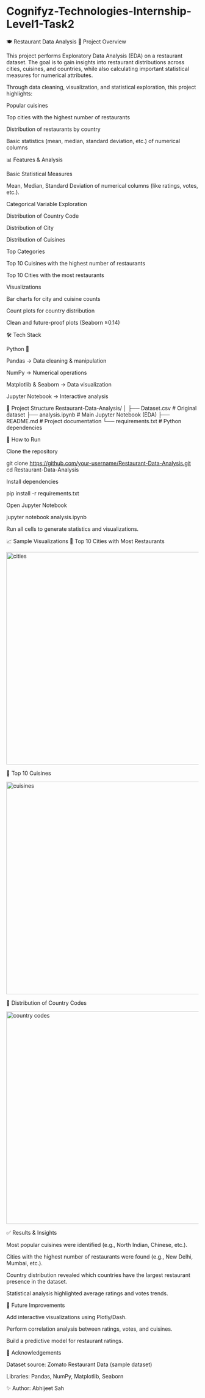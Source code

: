 # Cognifyz-Technologies-Internship-Level1-Task2

🍽️ Restaurant Data Analysis
📌 Project Overview

This project performs Exploratory Data Analysis (EDA) on a restaurant dataset. The goal is to gain insights into restaurant distributions across cities, cuisines, and countries, while also calculating important statistical measures for numerical attributes.

Through data cleaning, visualization, and statistical exploration, this project highlights:

Popular cuisines

Top cities with the highest number of restaurants

Distribution of restaurants by country

Basic statistics (mean, median, standard deviation, etc.) of numerical columns

📊 Features & Analysis

Basic Statistical Measures

Mean, Median, Standard Deviation of numerical columns (like ratings, votes, etc.).

Categorical Variable Exploration

Distribution of Country Code

Distribution of City

Distribution of Cuisines

Top Categories

Top 10 Cuisines with the highest number of restaurants

Top 10 Cities with the most restaurants

Visualizations

Bar charts for city and cuisine counts

Count plots for country distribution

Clean and future-proof plots (Seaborn ≥0.14)

🛠️ Tech Stack

Python 🐍

Pandas → Data cleaning & manipulation

NumPy → Numerical operations

Matplotlib & Seaborn → Data visualization

Jupyter Notebook → Interactive analysis

📂 Project Structure
Restaurant-Data-Analysis/
│
├── Dataset.csv               # Original dataset
├── analysis.ipynb            # Main Jupyter Notebook (EDA)
├── README.md                 # Project documentation
└── requirements.txt          # Python dependencies

🚀 How to Run

Clone the repository

git clone https://github.com/your-username/Restaurant-Data-Analysis.git
cd Restaurant-Data-Analysis


Install dependencies

pip install -r requirements.txt


Open Jupyter Notebook

jupyter notebook analysis.ipynb

Run all cells to generate statistics and visualizations.

📈 Sample Visualizations
🔹 Top 10 Cities with Most Restaurants

<img width="945" height="556" alt="cities" src="https://github.com/user-attachments/assets/dcc188ef-e944-458d-98ec-cf8443974ae2" />


🔹 Top 10 Cuisines

<img width="1067" height="556" alt="cuisines" src="https://github.com/user-attachments/assets/e32bd13f-e84f-455c-930a-e62cde6a441b" />


🔹 Distribution of Country Codes

<img width="860" height="556" alt="country codes" src="https://github.com/user-attachments/assets/947577d8-bca6-44b0-a9f7-d8876094dc97" />

✅ Results & Insights

Most popular cuisines were identified (e.g., North Indian, Chinese, etc.).

Cities with the highest number of restaurants were found (e.g., New Delhi, Mumbai, etc.).

Country distribution revealed which countries have the largest restaurant presence in the dataset.

Statistical analysis highlighted average ratings and votes trends.

📌 Future Improvements

Add interactive visualizations using Plotly/Dash.

Perform correlation analysis between ratings, votes, and cuisines.

Build a predictive model for restaurant ratings.

🙌 Acknowledgements

Dataset source: Zomato Restaurant Data (sample dataset)

Libraries: Pandas, NumPy, Matplotlib, Seaborn

✨ Author: Abhijeet Sah
